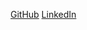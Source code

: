 [GitHub](http://github.com/nahyansharvin)
[LinkedIn](https://www.linkedin.com/in/nahyan-sharvin-5a1973212/)
